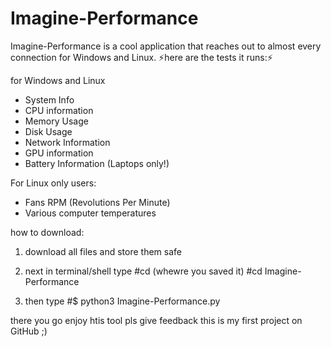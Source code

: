 # Imagine-Performance
Imagine-Performance is a cool application that reaches out to almost every connection for Windows and Linux. 
⚡here are the tests it runs:⚡

for Windows and Linux 
- System Info
- CPU information
- Memory Usage
- Disk Usage
- Network Information
- GPU information
- Battery Information (Laptops only!)

For Linux only users:
- Fans RPM (Revolutions Per Minute)
- Various computer temperatures

how to download:

1. download all files and store them safe 

2. next in terminal/shell type 
#cd (whewre you saved it)
#cd Imagine-Performance

3. then type 
#$ python3 Imagine-Performance.py

there you go enjoy htis tool pls give feedback this is my first project on GitHub ;)
